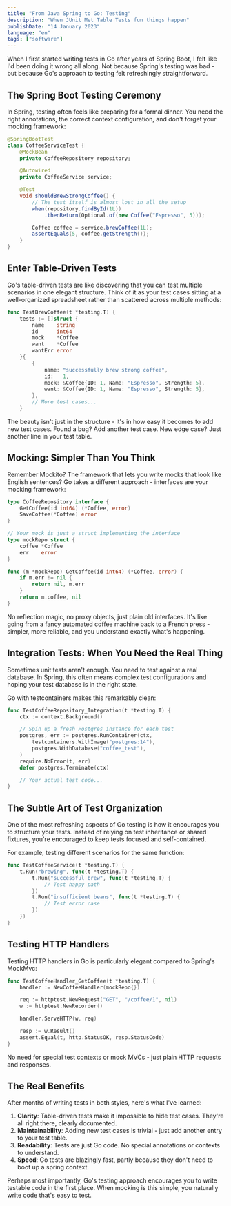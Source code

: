 ```yaml
---
title: "From Java Spring to Go: Testing"
description: "When JUnit Met Table Tests fun things happen"
publishDate: "14 January 2023"
language: "en"
tags: ["software"]
---
```


When I first started writing tests in Go after years of Spring Boot, I felt like I'd been doing it wrong all along. Not because Spring's testing was bad - but because Go's approach to testing felt refreshingly straightforward.

## The Spring Boot Testing Ceremony

In Spring, testing often feels like preparing for a formal dinner. You need the right annotations, the correct context configuration, and don't forget your mocking framework:

```java
@SpringBootTest
class CoffeeServiceTest {
    @MockBean
    private CoffeeRepository repository;

    @Autowired
    private CoffeeService service;

    @Test
    void shouldBrewStrongCoffee() {
        // The test itself is almost lost in all the setup
        when(repository.findById(1L))
            .thenReturn(Optional.of(new Coffee("Espresso", 5)));

        Coffee coffee = service.brewCoffee(1L);
        assertEquals(5, coffee.getStrength());
    }
}
```

## Enter Table-Driven Tests

Go's table-driven tests are like discovering that you can test multiple scenarios in one elegant structure. Think of it as your test cases sitting at a well-organized spreadsheet rather than scattered across multiple methods:

```go
func TestBrewCoffee(t *testing.T) {
    tests := []struct {
        name    string
        id      int64
        mock    *Coffee
        want    *Coffee
        wantErr error
    }{
        {
            name: "successfully brew strong coffee",
            id:   1,
            mock: &Coffee{ID: 1, Name: "Espresso", Strength: 5},
            want: &Coffee{ID: 1, Name: "Espresso", Strength: 5},
        },
        // More test cases...
    }
```

The beauty isn't just in the structure - it's in how easy it becomes to add new test cases. Found a bug? Add another test case. New edge case? Just another line in your test table.

## Mocking: Simpler Than You Think

Remember Mockito? The framework that lets you write mocks that look like English sentences? Go takes a different approach - interfaces are your mocking framework:

```go
type CoffeeRepository interface {
    GetCoffee(id int64) (*Coffee, error)
    SaveCoffee(*Coffee) error
}

// Your mock is just a struct implementing the interface
type mockRepo struct {
    coffee *Coffee
    err    error
}

func (m *mockRepo) GetCoffee(id int64) (*Coffee, error) {
    if m.err != nil {
        return nil, m.err
    }
    return m.coffee, nil
}
```

No reflection magic, no proxy objects, just plain old interfaces. It's like going from a fancy automated coffee machine back to a French press - simpler, more reliable, and you understand exactly what's happening.

## Integration Tests: When You Need the Real Thing

Sometimes unit tests aren't enough. You need to test against a real database. In Spring, this often means complex test configurations and hoping your test database is in the right state.

Go with testcontainers makes this remarkably clean:

```go
func TestCoffeeRepository_Integration(t *testing.T) {
    ctx := context.Background()

    // Spin up a fresh Postgres instance for each test
    postgres, err := postgres.RunContainer(ctx,
        testcontainers.WithImage("postgres:14"),
        postgres.WithDatabase("coffee_test"),
    )
    require.NoError(t, err)
    defer postgres.Terminate(ctx)

    // Your actual test code...
}
```

## The Subtle Art of Test Organization

One of the most refreshing aspects of Go testing is how it encourages you to structure your tests. Instead of relying on test inheritance or shared fixtures, you're encouraged to keep tests focused and self-contained.

For example, testing different scenarios for the same function:

```go
func TestCoffeeService(t *testing.T) {
    t.Run("brewing", func(t *testing.T) {
        t.Run("successful brew", func(t *testing.T) {
            // Test happy path
        })
        t.Run("insufficient beans", func(t *testing.T) {
            // Test error case
        })
    })
}
```

## Testing HTTP Handlers

Testing HTTP handlers in Go is particularly elegant compared to Spring's MockMvc:

```go
func TestCoffeeHandler_GetCoffee(t *testing.T) {
    handler := NewCoffeeHandler(mockRepo{})

    req := httptest.NewRequest("GET", "/coffee/1", nil)
    w := httptest.NewRecorder()

    handler.ServeHTTP(w, req)

    resp := w.Result()
    assert.Equal(t, http.StatusOK, resp.StatusCode)
}
```

No need for special test contexts or mock MVCs - just plain HTTP requests and responses.

## The Real Benefits

After months of writing tests in both styles, here's what I've learned:

1. **Clarity**: Table-driven tests make it impossible to hide test cases. They're all right there, clearly documented.
2. **Maintainability**: Adding new test cases is trivial - just add another entry to your test table.
3. **Readability**: Tests are just Go code. No special annotations or contexts to understand.
4. **Speed**: Go tests are blazingly fast, partly because they don't need to boot up a spring context.

Perhaps most importantly, Go's testing approach encourages you to write testable code in the first place. When mocking is this simple, you naturally write code that's easy to test.
